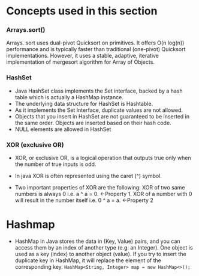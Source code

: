 # Concepts used in this section 

### Arrays.sort()
Arrays. sort uses dual-pivot Quicksort on primitives. It offers O(n log(n)) performance and is typically faster than traditional (one-pivot) Quicksort implementations. However, it uses a stable, adaptive, iterative implementation of mergesort algorithm for Array of Objects.

### HashSet 
- Java HashSet class implements the Set interface, backed by a hash table which is actually a HashMap instance.
- The underlying data structure for HashSet is Hashtable.
- As it implements the Set Interface, duplicate values are not allowed.
- Objects that you insert in HashSet are not guaranteed to be inserted in the same order. Objects are inserted based on their hash code.
- NULL elements are allowed in HashSet

### XOR (exclusive OR)

- XOR, or exclusive OR, is a logical operation that outputs true only when the number of true inputs is odd. 
- In java XOR is often represented using the caret (^) symbol.

- Two important properties of XOR are the following:
    XOR of two same numbers is always 0 i.e. a ^ a = 0. ←Property 1.
    XOR of a number with 0 will result in the number itself i.e. 0 ^ a = a.  ←Property 2


# Hashmap 
- HashMap in Java stores the data in (Key, Value) pairs, and you can access them by an index of another type (e.g. an Integer). One object is used as a key (index) to another object (value). If you try to insert the duplicate key in HashMap, it will replace the element of the corresponding key.
`HashMap<String, Integer> map = new HashMap<>(); `